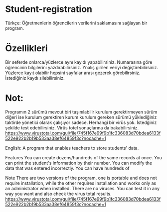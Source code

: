 # Student-registration
Türkçe: Öğretmenlerin öğrencilerin verilerini saklamasını sağlayan bir program.
# Özellikleri
Bir seferde onlarca/yüzlerce aynı kayıdı yapabilirsiniz.
Numarasına göre öğrencinin bilgilerini yazdırabilirsiniz.
Ynalış girilen veriyi değiştirebilirsiniz.
Yüzlerce kayıt olabilir hepsini sayfalar arası gezerek görebilirsiniz.
İstediğiniz kaydı silebilirsiniz.
# Not:
Programın 2 sürümü mevcut biri taşınılabilir kurulum gerektirmeyen sürüm diğeri ise kurulum gerektiren kurum kurulum gereken sürümü yüklediğiniz taktirde yönetici olarak çalışıyor sadece.
Herhangi bir virüs yok. İstedğiniz şekilde test edebilirsiniz. Virüs totel sonuçlarına da bakabilirsiniz.
https://www.virustotal.com/gui/file/745f167e99f9b1fc336083d70bdea6133f522e922b2b19b533aa38ef64859f3c?nocache=1

English: A program that enables teachers to store students' data.

Features
You can create dozens/hundreds of the same records at once.
You can print the student's information by their number.
You can modify the data that was entered incorrectly.
You can have hundreds of

Note
There are two versions of the program, one is portable and does not require installation, while the other requires installation and works only as an administrator when installed. There are no viruses. You can test it in any way you want and also check the virus total results.
https://www.virustotal.com/gui/file/745f167e99f9b1fc336083d70bdea6133f522e922b2b19b533aa38ef64859f3c?nocache=1

